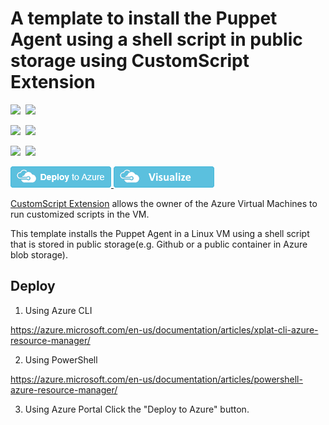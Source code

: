 # A template to install the Puppet Agent using a shell script in public storage using CustomScript Extension

<IMG SRC="https://azbotstorage.blob.core.windows.net/badges/puppet-agent-linux/PublicLastTestDate.svg" />&nbsp;
<IMG SRC="https://azbotstorage.blob.core.windows.net/badges/puppet-agent-linux/PublicDeployment.svg" />&nbsp;

<IMG SRC="https://azbotstorage.blob.core.windows.net/badges/puppet-agent-linux/FairfaxLastTestDate.svg" />&nbsp;
<IMG SRC="https://azbotstorage.blob.core.windows.net/badges/puppet-agent-linux/FairfaxDeployment.svg" />&nbsp;

<IMG SRC="https://azbotstorage.blob.core.windows.net/badges/puppet-agent-linux/BestPracticeResult.svg" />&nbsp;
<IMG SRC="https://azbotstorage.blob.core.windows.net/badges/puppet-agent-linux/CredScanResult.svg" />&nbsp;

<a href="https://portal.azure.com/#create/Microsoft.Template/uri/https%3A%2F%2Fraw.githubusercontent.com%2FAzure%2Fazure-quickstart-templates%2Fmaster%2Fpuppet-agent-linux%2Fazuredeploy.json" target="_blank">
    <img src="https://raw.githubusercontent.com/Azure/azure-quickstart-templates/master/1-CONTRIBUTION-GUIDE/images/deploytoazure.png"/>
</a>
<a href="http://armviz.io/#/?load=https%3A%2F%2Fraw.githubusercontent.com%2FAzure%2Fazure-quickstart-templates%2Fmaster%2Fpuppet-agent-linux%2Fazuredeploy.json" target="_blank">
    <img src="https://raw.githubusercontent.com/Azure/azure-quickstart-templates/master/1-CONTRIBUTION-GUIDE/images/visualizebutton.png"/>
</a>

[CustomScript Extension](https://github.com/Azure/azure-linux-extensions/tree/master/CustomScript) allows the owner of the Azure Virtual Machines to run customized scripts in the VM.

This template installs the Puppet Agent in a Linux VM using a shell script that is stored in public storage(e.g. Github or a public container in Azure blob storage).

## Deploy

1. Using Azure CLI

  https://azure.microsoft.com/en-us/documentation/articles/xplat-cli-azure-resource-manager/

2. Using PowerShell

  https://azure.microsoft.com/en-us/documentation/articles/powershell-azure-resource-manager/

3. Using Azure Portal
  Click the "Deploy to Azure" button.
